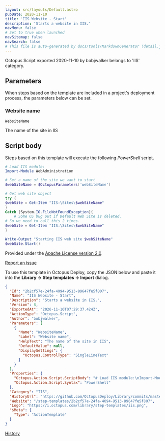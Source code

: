 ```yaml
---
layout: src/layouts/Default.astro
pubDate: 2020-11-10
title: 'IIS Website - Start'
description: 'Starts a website in IIS.'
navMenu: false
# Set to true when launched
navSitemap: false
navSearch: false
# This file is auto-generated by docs/tools/MarkdownGenerator (detail.js)
---
```


Octopus.Script exported 2020-11-10 by bobjwalker belongs to 'IIS' category.

## Parameters

When steps based on the template are included in a project's deployment process, the parameters below can be set.


<div class="param">

### Website name

`WebsiteName`

The name of the site in IIS

</div>
        

## Script body

Steps based on this template will execute the following *PowerShell* script.

```powershell
# Load IIS module:
Import-Module WebAdministration

# Set a name of the site we want to start
$webSiteName = $OctopusParameters['webSiteName']

# Get web site object
try {
$webSite = Get-Item "IIS:\Sites\$webSiteName"
}
Catch [System.IO.FileNotFoundException]{
	# Some OS bug out if Default Web Site is deleted.
# So we need to call this 2 times.
$webSite = Get-Item "IIS:\Sites\$webSiteName"
}

Write-Output "Starting IIS web site $webSiteName"
$webSite.Start()

```

Provided under the [Apache License version 2.0](https://github.com/OctopusDeploy/Library/blob/master/LICENSE.txt).

[Report an issue](https://github.com/OctopusDeploy/Library/issues/new?assignees=&labels=&projects=&template=bug-report.yml&title=Issue%20with%20IIS%20Website%20-%20Start&step-template=IIS%20Website%20-%20Start)

<div class="get-json">

To use this template in Octopus Deploy, copy the JSON below and paste it into the **Library → Step templates → Import** dialog.

```json
{
  "Id": "2b2cf57e-24fa-4094-9513-89647fe5f807",
  "Name": "IIS Website - Start",
  "Description": "Starts a website in IIS.",
  "Version": 8,
  "ExportedAt": "2020-11-10T07:29:37.424Z",
  "ActionType": "Octopus.Script",
  "Author": "bobjwalker",
  "Parameters": [
    {
      "Name": "WebsiteName",
      "Label": "Website name",
      "HelpText": "The name of the site in IIS",
      "DefaultValue": null,
      "DisplaySettings": {
        "Octopus.ControlType": "SingleLineText"
      }
    }
  ],
  "Properties": {
    "Octopus.Action.Script.ScriptBody": "# Load IIS module:\nImport-Module WebAdministration\n\n# Set a name of the site we want to start\n$webSiteName = $OctopusParameters['webSiteName']\n\n# Get web site object\ntry {\n$webSite = Get-Item \"IIS:\\Sites\\$webSiteName\"\n}\nCatch [System.IO.FileNotFoundException]{\n\t# Some OS bug out if Default Web Site is deleted.\n# So we need to call this 2 times.\n$webSite = Get-Item \"IIS:\\Sites\\$webSiteName\"\n}\n\nWrite-Output \"Starting IIS web site $webSiteName\"\n$webSite.Start()\n",
    "Octopus.Action.Script.Syntax": "PowerShell"
  },
  "Category": "IIS",
  "HistoryUrl": "https://github.com/OctopusDeploy/Library/commits/master/step-templates//opt/buildagent/work/75443764cd38076d/step-templates/iis-website-start.json",
  "Website": "/step-templates/2b2cf57e-24fa-4094-9513-89647fe5f807",
  "Logo": "https://i.octopus.com/library/step-templates/iis.png",
  "$Meta": {
    "Type": "ActionTemplate"
  }
}
```

[History](https://github.com/OctopusDeploy/Library/commits/master/step-templates/https://github.com/OctopusDeploy/Library/commits/master/step-templates//opt/buildagent/work/75443764cd38076d/step-templates/iis-website-start.json)

</div>
